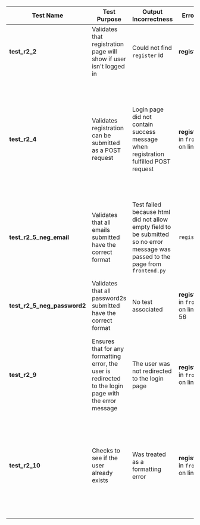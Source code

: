 | Test Name | Test Purpose | Output Incorrectness | Error Source | Fix |
| --- | --- | --- | --- | --- |
| **test_r2_2**  | Validates that registration page will show if user isn't logged in | Could not find `register` id  | **register.html**  |  Added `register` id to form in `register.html` |
| **test_r2_4** | Validates registration can be submitted as a POST request | Login page did not contain success message when registration fulfilled POST request| **register_post()** in `frontend.py` on line 70 | Used the flash method from the flask library to pass a message to login.html then redirected, rather than rendering login.html with the message and not redirecting |
| **test_r2_5_neg_email** | Validates that all emails submitted have the correct format | Test failed because html did not allow empty field to be submitted so no error message was passed to the page from `frontend.py` | `register.html` | Removed required attribute in input fields |
| **test_r2_5_neg_password2** | Validates that all password2s submitted have the correct format | No test associated | **register_post()** in `frontend.py` on lines 54 to 56 | Used the same format for the password format check, but passed password2 as the argument |
| **test_r2_9** | Ensures that for any formatting error, the user is redirected to the login page with the error message | The user was not redirected to the login page | **register_post()** in `frontend.py` on line 46 |  Changed the redirect page to be the login page along with flashing the message to /login |
| **test_r2_10** | Checks to see if the user already exists | Was treated as a formatting error | **register_post** in `frontend.py` on line 66  | Adjusted the error handling so that it is independent from the formatting errors by rendering `register.html` with the message instead of redirecting to /login  |
